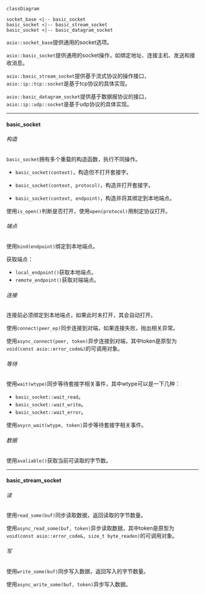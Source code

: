 ```mermaid
classDiagram

socket_base <|-- basic_socket
basic_socket <|-- basic_stream_socket
basic_socket <|-- basic_datagram_socket
```

`asio::socket_base`提供通用的socket选项。

`asio::basic_socket`提供通用的socket操作，如绑定地址、连接主机、发送和接收消息。

`asio::basic_stream_socket`提供基于流式协议的操作接口，`asio::ip::tcp::socket`是基于tcp协议的具体实现。

`asio::basic_datagram_socket`提供基于数据报协议的接口，`asio::ip::udp::socket`是基于udp协议的具体实现。

---

#### basic_socket

###### 构造

`basic_socket`拥有多个重载的构造函数，执行不同操作。

* `basic_socket(context)`，构造但不打开套接字。

* `basic_socket(context, protocol)`，构造并打开套接字。
* `basic_socket(context, endpoint)`，构造并将其绑定到本地端点。

使用`is_open()`判断是否打开，使用`open(protocol)`用制定协议打开。

###### 端点

使用`bind(endpoint)`绑定到本地端点。

获取端点：

* `local_endpoint()`获取本地端点。
* `remote_endpoint()`获取对端端点。

###### 连接

连接前必须绑定到本地端点，如果此时未打开，其会自动打开。

使用`connect(peer_ep)`同步连接到对端，如果连接失败，抛出相关异常。 

使用`async_connect(peer, token)`异步连接到对端，其中token是原型为`void(const asio::error_code&)`的可调用对象。

###### 等待

使用`wait(wtype)`同步等待套接字相关事件，其中wtype可以是一下几种：

* `basic_socket::wait_read`。
* `basic_socket::wait_write`。
* `basic_socket::wait_error`。

使用`asycn_wait(wtype, token)`异步等待套接字相关事件。

###### 数据

使用`avaliable()`获取当前可读取的字节数。

---

#### basic_stream_socket

###### 读

使用`read_some(buf)`同步读取数据，返回读取的字节数量。

使用`async_read_some(buf, token)`异步读取数据，其中token是原型为`void(const asio::error_code&, size_t byte_readen)`的可调用对象。

###### 写

使用`write_some(buf)`同步写入数据，返回写入的字节数量。

使用`async_write_some(buf, token)`异步写入数据。
